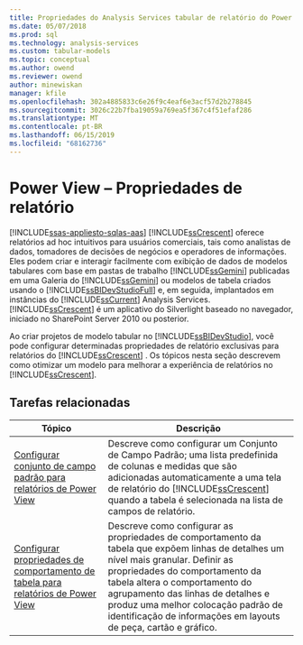```yaml
---
title: Propriedades do Analysis Services tabular de relatório do Power View | Microsoft Docs
ms.date: 05/07/2018
ms.prod: sql
ms.technology: analysis-services
ms.custom: tabular-models
ms.topic: conceptual
ms.author: owend
ms.reviewer: owend
author: minewiskan
manager: kfile
ms.openlocfilehash: 302a4885833c6e26f9c4eaf6e3acf57d2b278845
ms.sourcegitcommit: 3026c22b7fba19059a769ea5f367c4f51efaf286
ms.translationtype: MT
ms.contentlocale: pt-BR
ms.lasthandoff: 06/15/2019
ms.locfileid: "68162736"
---
```

# <a name="power-view---reporting-properties"></a>Power View – Propriedades de relatório 
[!INCLUDE[ssas-appliesto-sqlas-aas](../../includes/ssas-appliesto-sqlas-aas.md)]
  [!INCLUDE[ssCrescent](../../includes/sscrescent-md.md)] oferece relatórios ad hoc intuitivos para usuários comerciais, tais como analistas de dados, tomadores de decisões de negócios e operadores de informações. Eles podem criar e interagir facilmente com exibição de dados de modelos tabulares com base em pastas de trabalho [!INCLUDE[ssGemini](../../includes/ssgemini-md.md)] publicadas em uma Galeria do [!INCLUDE[ssGemini](../../includes/ssgemini-md.md)] ou modelos de tabela criados usando o [!INCLUDE[ssBIDevStudioFull](../../includes/ssbidevstudiofull-md.md)] e, em seguida, implantados em instâncias do [!INCLUDE[ssCurrent](../../includes/sscurrent-md.md)] Analysis Services. [!INCLUDE[ssCrescent](../../includes/sscrescent-md.md)] é um aplicativo do Silverlight baseado no navegador, iniciado no SharePoint Server 2010 ou posterior.  
  
 Ao criar projetos de modelo tabular no [!INCLUDE[ssBIDevStudio](../../includes/ssbidevstudio-md.md)], você pode configurar determinadas propriedades de relatório exclusivas para relatórios do [!INCLUDE[ssCrescent](../../includes/sscrescent-md.md)] . Os tópicos nesta seção descrevem como otimizar um modelo para melhorar a experiência de relatórios no [!INCLUDE[ssCrescent](../../includes/sscrescent-md.md)].  
  
## <a name="related-tasks"></a>Tarefas relacionadas  
  
|Tópico|Descrição|  
|-----------|-----------------|  
|[Configurar conjunto de campo padrão para relatórios de Power View](../../analysis-services/tabular-models/power-view-configure-default-field-set-for-reports.md)|Descreve como configurar um Conjunto de Campo Padrão; uma lista predefinida de colunas e medidas que são adicionadas automaticamente a uma tela de relatório do [!INCLUDE[ssCrescent](../../includes/sscrescent-md.md)] quando a tabela é selecionada na lista de campos de relatório.|  
|[Configurar propriedades de comportamento de tabela para relatórios de Power View](../../analysis-services/tabular-models/power-view-configure-table-behavior-properties-for-reports.md)|Descreve como configurar as propriedades de comportamento da tabela que expõem linhas de detalhes um nível mais granular. Definir as propriedades do comportamento da tabela altera o comportamento do agrupamento das linhas de detalhes e produz uma melhor colocação padrão de identificação de informações em layouts de peça, cartão e gráfico.|  
  
  
